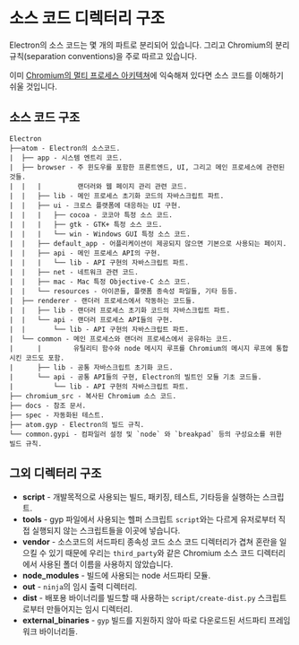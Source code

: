 ﻿# 소스 코드 디렉터리 구조

Electron의 소스 코드는 몇 개의 파트로 분리되어 있습니다. 그리고 Chromium의 분리 규칙(separation conventions)을 주로 따르고 있습니다.

이미 [Chromium의 멀티 프로세스 아키텍쳐](http://dev.chromium.org/developers/design-documents/multi-process-architecture)에 익숙해져 있다면 소스 코드를 이해하기 쉬울 것입니다.

## 소스 코드 구조

```
Electron
├──atom - Electron의 소스코드.
|  ├── app - 시스템 엔트리 코드.
|  ├── browser - 주 윈도우를 포함한 프론트엔드, UI, 그리고 메인 프로세스에 관련된 것들.
|  |   |         랜더러와 웹 페이지 관리 관련 코드.
|  |   ├── lib - 메인 프로세스 초기화 코드의 자바스크립트 파트.
|  |   ├── ui - 크로스 플랫폼에 대응하는 UI 구현.
|  |   |   ├── cocoa - 코코아 특정 소스 코드.
|  |   |   ├── gtk - GTK+ 특정 소스 코드.
|  |   |   └── win - Windows GUI 특정 소스 코드.
|  |   ├── default_app - 어플리케이션이 제공되지 않으면 기본으로 사용되는 페이지.
|  |   ├── api - 메인 프로세스 API의 구현.
|  |   |   └── lib - API 구현의 자바스크립트 파트.
|  |   ├── net - 네트워크 관련 코드.
|  |   ├── mac - Mac 특정 Objective-C 소스 코드.
|  |   └── resources - 아이콘들, 플랫폼 종속성 파일들, 기타 등등.
|  ├── renderer - 랜더러 프로세스에서 작동하는 코드들.
|  |   ├── lib - 랜더러 프로세스 초기화 코드의 자바스크립트 파트.
|  |   └── api - 랜더러 프로세스 API들의 구현.
|  |       └── lib - API 구현의 자바스크립트 파트.
|  └── common - 메인 프로세스와 랜더러 프로세스에서 공유하는 코드.
|      |        유틸리티 함수와 node 메시지 루프를 Chromium의 메시지 루프에 통합시킨 코드도 포함.
|      ├── lib - 공통 자바스크립트 초기화 코드.
|      └── api - 공통 API들의 구현, Electron의 빌트인 모듈 기초 코드들.
|          └── lib - API 구현의 자바스크립트 파트.
├── chromium_src - 복사된 Chromium 소스 코드.
├── docs - 참조 문서.
├── spec - 자동화된 테스트.
├── atom.gyp - Electron의 빌드 규칙.
└── common.gypi - 컴파일러 설정 및 `node` 와 `breakpad` 등의 구성요소를 위한 빌드 규칙.
```

## 그외 디렉터리 구조

* **script** - 개발목적으로 사용되는 빌드, 패키징, 테스트, 기타등을 실행하는 스크립트.
* **tools** - gyp 파일에서 사용되는 헬퍼 스크립트 `script`와는 다르게 유저로부터 직접 실행되지 않는 스크립트들을 이곳에 넣습니다.
* **vendor** - 소스코드의 서드파티 종속성 코드 소스 코드 디렉터리가 겹쳐 혼란을 일으킬 수 있기 때문에
  우리는 `third_party`와 같은 Chromium 소스 코드 디렉터리에서 사용된 폴더 이름을 사용하지 않았습니다.
* **node_modules** - 빌드에 사용되는 node 서드파티 모듈.
* **out** - `ninja`의 임시 출력 디렉터리.
* **dist** - 배포용 바이너리를 빌드할 때 사용하는 `script/create-dist.py` 스크립트로부터 만들어지는 임시 디렉터리.
* **external_binaries** - `gyp` 빌드를 지원하지 않아 따로 다운로드된 서드파티 프레임워크 바이너리들.
